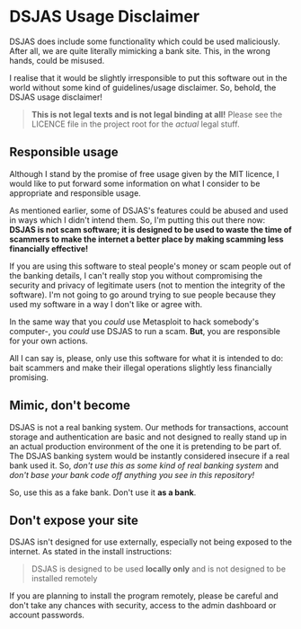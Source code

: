 # DSJAS Usage Disclaimer

DSJAS does include some functionality which could be used maliciously. After all, we are quite literally mimicking a bank site. This, in the wrong hands, could be misused.

I realise that it would be slightly irresponsible to put this software out in the world without some kind of guidelines/usage disclaimer. So, behold, the DSJAS usage disclaimer!

> **This is not legal texts and is not legal binding at all!** Please see the LICENCE file in the project root for the *actual* legal stuff.

## Responsible usage

Although I stand by the promise of free usage given by the MIT licence, I would like to put forward some information on what I consider to be appropriate and responsible usage.

As mentioned earlier, some of DSJAS's features could be abused and used in ways which I didn't intend them. So, I'm putting this out there now: **DSJAS is not scam software; it is designed to be used to waste the time of scammers to make the internet a better place by making scamming less financially effective!**

If you are using this software to steal people's money or scam people out of the banking details, I can't really stop you without compromising the security and privacy of legitimate users (not to mention the integrity of the software). I'm not going to go around trying to sue people because they used my software in a way I don't like or agree with.

In the same way that you *could* use Metasploit to hack somebody's computer-, you *could* use DSJAS to run a scam. **But**, you are responsible for your own actions.

All I can say is, please, only use this software for what it is intended to do: bait scammers and make their illegal operations slightly less financially promising.

## Mimic, don't become

DSJAS is not a real banking system. Our methods for transactions, account storage and authentication are basic and not designed to really stand up in an actual production environment of the one it is pretending to be part of. The DSJAS banking system would be instantly considered insecure if a real bank used it. So, *don't use this as some kind of real banking system* and *don't base your bank code off anything you see in this repository!*

So, use this as a fake bank. Don't use it **as a bank**.

## Don't expose your site

DSJAS isn't designed for use externally, especially not being exposed to the internet. As stated in the install instructions:

> DSJAS is designed to be used **locally only** and is not designed to be installed remotely

If you are planning to install the program remotely, please be careful and don't take any chances with security, access to the admin dashboard or account passwords.
